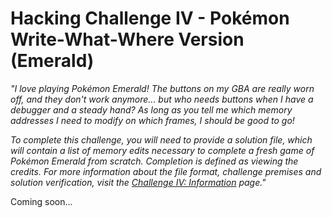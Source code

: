 # Hacking Challenge IV - Pokémon Write-What-Where Version (Emerald)

_"I love playing Pokémon Emerald! The buttons on my GBA are really worn off, and they don't work anymore... but who needs buttons when I have a debugger and a steady hand? As long as you tell me which memory addresses I need to modify on which frames, I should be good to go!_

_To complete this challenge, you will need to provide a solution file, which will contain a list of memory edits necessary to complete a fresh game of Pokémon Emerald from scratch. Completion is defined as viewing the credits. For more information about the file format, challenge premises and solution verification, visit the [Challenge IV: Information](https://fools2024.online/ch4.php) page."_

Coming soon...